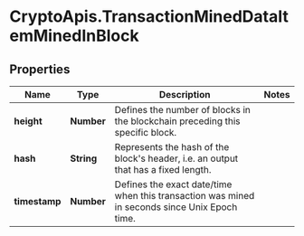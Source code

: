 # CryptoApis.TransactionMinedDataItemMinedInBlock

## Properties

Name | Type | Description | Notes
------------ | ------------- | ------------- | -------------
**height** | **Number** | Defines the number of blocks in the blockchain preceding this specific block. | 
**hash** | **String** | Represents the hash of the block&#39;s header, i.e. an output that has a fixed length. | 
**timestamp** | **Number** | Defines the exact date/time when this transaction was mined in seconds since Unix Epoch time. | 


